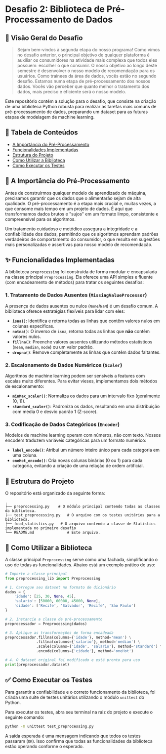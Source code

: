 # Desafio 2: Biblioteca de Pré-Processamento de Dados

## 📝 Visão Geral do Desafio

> Sejam bem-vindos à segunda etapa do nosso programa! Como vimos no desafio anterior, o principal objetivo de qualquer plataforma é auxiliar os consumidores na atividade mais complexa que todos eles possuem: escolher o que consumir. O nosso objetivo ao longo deste semestre é desenvolver o nosso modelo de recomendação para os usuários. Como trainees da área de dados, vocês estão no segundo desafio. Estamos numa etapa de pré-processamento dos nossos dados. Vocês vão perceber que quanto melhor o tratamento dos dados, mais preciso e eficiente será o nosso modelo.

Este repositório contém a solução para o desafio, que consiste na criação de uma biblioteca Python robusta para realizar as tarefas mais comuns de pré-processamento de dados, preparando um dataset para as futuras etapas de modelagem de machine learning.

## 📖 Tabela de Conteúdos

- [A Importância do Pré-Processamento](#-a-importância-do-pré-processamento)
- [Funcionalidades Implementadas](#-funcionalidades-implementadas)
- [Estrutura do Projeto](#-estrutura-do-projeto)
- [Como Utilizar a Biblioteca](#-como-utilizar-a-biblioteca)
- [Como Executar os Testes](#-como-executar-os-testes)

## 🎯 A Importância do Pré-Processamento

Antes de construirmos qualquer modelo de aprendizado de máquina, precisamos garantir que os dados que o alimentarão sejam de alta qualidade. O pré-processamento é a etapa mais crucial e, muitas vezes, a que consome mais tempo em um projeto de dados. É aqui que transformamos dados brutos e "sujos" em um formato limpo, consistente e compreensível para os algoritmos.

Um tratamento cuidadoso e metódico assegura a integridade e a confiabilidade dos dados, permitindo que os algoritmos aprendam padrões verdadeiros de comportamento do consumidor, o que resulta em sugestões mais personalizadas e assertivas para nosso modelo de recomendação.

## ✨ Funcionalidades Implementadas

A biblioteca `preprocessing` foi construída de forma modular e encapsulada na classe principal `Preprocessing`. Ela oferece uma API simples e fluente (com encadeamento de métodos) para tratar os seguintes desafios:

### 1. Tratamento de Dados Ausentes (`MissingValueProcessor`)
A presença de dados ausentes ou nulos (`None`/`NaN`) é um desafio comum. A biblioteca oferece estratégias flexíveis para lidar com eles:
- **`isna()`**: Identifica e retorna todas as linhas que contêm valores nulos em colunas específicas.
- **`notna()`**: O inverso de `isna`, retorna todas as linhas que **não** contêm valores nulos.
- **`fillna()`**: Preenche valores ausentes utilizando métodos estatísticos (`mean`, `median`, `mode`) ou um valor padrão.
- **`dropna()`**: Remove completamente as linhas que contêm dados faltantes.

### 2. Escalonamento de Dados Numéricos (`Scaler`)
Algoritmos de machine learning podem ser sensíveis a features com escalas muito diferentes. Para evitar vieses, implementamos dois métodos de escalonamento:
- **`minMax_scaler()`**: Normaliza os dados para um intervalo fixo (geralmente [0, 1]).
- **`standard_scaler()`**: Padroniza os dados, resultando em uma distribuição com média 0 e desvio padrão 1 (Z-score).

### 3. Codificação de Dados Categóricos (`Encoder`)
Modelos de machine learning operam com números, não com texto. Nossos encoders traduzem variáveis categóricas para um formato numérico:
- **`label_encode()`**: Atribui um número inteiro único para cada categoria em uma coluna.
- **`oneHot_encode()`**: Cria novas colunas binárias (0 ou 1) para cada categoria, evitando a criação de uma relação de ordem artificial.

## 📂 Estrutura do Projeto

O repositório está organizado da seguinte forma:

```
.
├── preprocessing.py    # O módulo principal contendo todas as classes da biblioteca.
├── test_preprocessing.py   # O arquivo com os testes unitários para a biblioteca.
├── food_statistics.py   # O arquivo contendo a classe de Statistics implementada no primeiro desafio
└── README.md               # Este arquivo.
```

## 🚀 Como Utilizar a Biblioteca

A classe principal `Preprocessing` serve como uma fachada, simplificando o uso de todas as funcionalidades. Abaixo está um exemplo prático de uso:

```python
# Importe a classe principal
from preprocessing_lib import Preprocessing

# 1. Carregue seu dataset no formato de dicionário
dados = {
    'idade': [25, 30, None, 45],
    'salario': [50000, 60000, 45000, None],
    'cidade': ['Recife', 'Salvador', 'Recife', 'São Paulo']
}

# 2. Instancie a classe de pré-processamento
preprocessador = Preprocessing(dados)

# 3. Aplique as transformações de forma encadeada
preprocessador.fillna(columns={'idade'}, method='mean') \
              .fillna(columns={'salario'}, method='median') \
              .scale(columns={'idade', 'salario'}, method='standard') \
              .encode(columns={'cidade'}, method='oneHot')

# 4. O dataset original foi modificado e está pronto para uso
print(preprocessador.dataset)
```

## ✅ Como Executar os Testes

Para garantir a confiabilidade e o correto funcionamento da biblioteca, foi criada uma suíte de testes unitários utilizando o módulo `unittest` do Python.

Para executar os testes, abra seu terminal na raiz do projeto e execute o seguinte comando:

```bash
python -m unittest test_preprocessing.py
```

A saída esperada é uma mensagem indicando que todos os testes passaram (`OK`). Isso confirma que todas as funcionalidades da biblioteca estão operando conforme o esperado.
